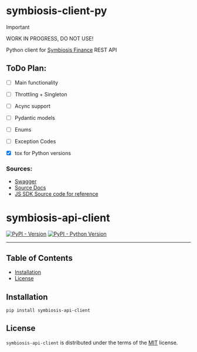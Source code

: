 # symbiosis-client-py

> [!IMPORTANT]
> WORK IN PROGRESS, DO NOT USE!

Python client for [Symbiosis Finance](https://symbiosis.finance/) REST API

## ToDo Plan:

- [ ] Main functionality
- [ ] Throttling + Singleton
- [ ] Acync support
- [ ] Pydantic models
- [ ] Enums
- [ ] Exception Codes
- [X] tox for Python versions



### Sources:

- [Swagger](https://api.symbiosis.finance/crosschain/docs/)
- [Source Docs](https://docs.symbiosis.finance/developer-tools/symbiosis-api)
- [JS SDK Source code for reference](https://github.com/symbiosis-finance/js-sdk)



# symbiosis-api-client

[![PyPI - Version](https://img.shields.io/pypi/v/symbiosis-api-client.svg)](https://pypi.org/project/symbiosis-api-client)
[![PyPI - Python Version](https://img.shields.io/pypi/pyversions/symbiosis-api-client.svg)](https://pypi.org/project/symbiosis-api-client)

-----

## Table of Contents

- [Installation](#installation)
- [License](#license)

## Installation

```console
pip install symbiosis-api-client
```

## License

`symbiosis-api-client` is distributed under the terms of the [MIT](https://spdx.org/licenses/MIT.html) license.
